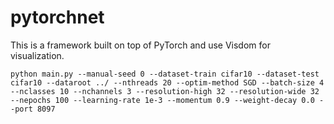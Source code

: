 # pytorchnet

This is a framework built on top of PyTorch and use Visdom for visualization.



```{r, engine='bash', sample run}
python main.py --manual-seed 0 --dataset-train cifar10 --dataset-test cifar10 --dataroot ../ --nthreads 20 --optim-method SGD --batch-size 4 --nclasses 10 --nchannels 3 --resolution-high 32 --resolution-wide 32 --nepochs 100 --learning-rate 1e-3 --momentum 0.9 --weight-decay 0.0 --port 8097
```
